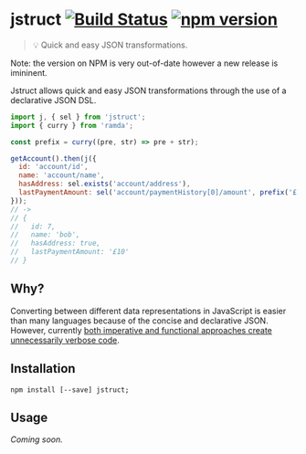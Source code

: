 # jstruct [![Build Status](https://travis-ci.org/sebinsua/jstruct.png)](https://travis-ci.org/sebinsua/jstruct) [![npm version](https://badge.fury.io/js/jstruct.svg)](https://npmjs.org/package/jstruct)
> :bulb: Quick and easy JSON transformations.

Note: the version on NPM is very out-of-date however a new release is imininent.

Jstruct allows quick and easy JSON transformations through the use of a declarative JSON DSL.

```javascript
import j, { sel } from 'jstruct';
import { curry } from 'ramda';

const prefix = curry((pre, str) => pre + str);

getAccount().then(j({
  id: 'account/id',
  name: 'account/name',
  hasAddress: sel.exists('account/address'),
  lastPaymentAmount: sel('account/paymentHistory[0]/amount', prefix('£'))
}));
// ->
// {
//   id: 7,
//   name: 'bob',
//   hasAddress: true,
//   lastPaymentAmount: '£10'
// }

```

## Why?

Converting between different data representations in JavaScript is easier than many languages because of the concise and declarative JSON. However, currently [both imperative and functional approaches create unnecessarily verbose code](https://github.com/sebinsua/jstruct/wiki/Premise).

## Installation

```shell
npm install [--save] jstruct;
```

## Usage

*Coming soon.*

